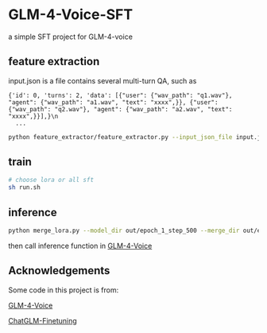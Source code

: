 # GLM-4-Voice-SFT

a simple SFT project for GLM-4-voice

## feature extraction
input.json is a file contains several multi-turn QA, such as 
```
{'id': 0, 'turns': 2, 'data': [{"user": {"wav_path": "q1.wav"}, "agent": {"wav_path": "a1.wav", "text": "xxxx",}}, {"user": {"wav_path": "q2.wav"}, "agent": {"wav_path": "a2.wav", "text": "xxxx",}}],}\n
  ...
```

```bash
python feature_extractor/feature_extractor.py --input_json_file input.json --out_json_file data/data.json
```

## train

```bash
# choose lora or all sft
sh run.sh
```

## inference

```bash
python merge_lora.py --model_dir out/epoch_1_step_500 --merge_dir out/epoch_1_step_500
```
then call inference function in [GLM-4-Voice](https://github.com/THUDM/GLM-4-Voice/)

## Acknowledgements
Some code in this project is from:

[GLM-4-Voice](https://github.com/THUDM/GLM-4-Voice/)

[ChatGLM-Finetuning](https://github.com/liucongg/ChatGLM-Finetuning)
